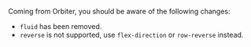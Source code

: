 Coming from Orbiter, you should be aware of the following changes:

- `fluid` has been removed.
- `reverse` is not supported, use `flex-direction` or `row-reverse` instead.
